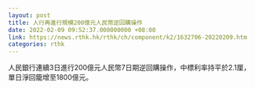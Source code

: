 ```yaml
---
layout: post
title: 人行再進行規模200億元人民幣逆回購操作
date: 2022-02-09 09:52:37.000000000 +08:00
link: https://news.rthk.hk/rthk/ch/component/k2/1632706-20220209.htm
categories: rthk
---
```


人民銀行連續3日進行200億元人民幣7日期逆回購操作，中標利率持平於2.1厘，單日淨回籠增至1800億元。

